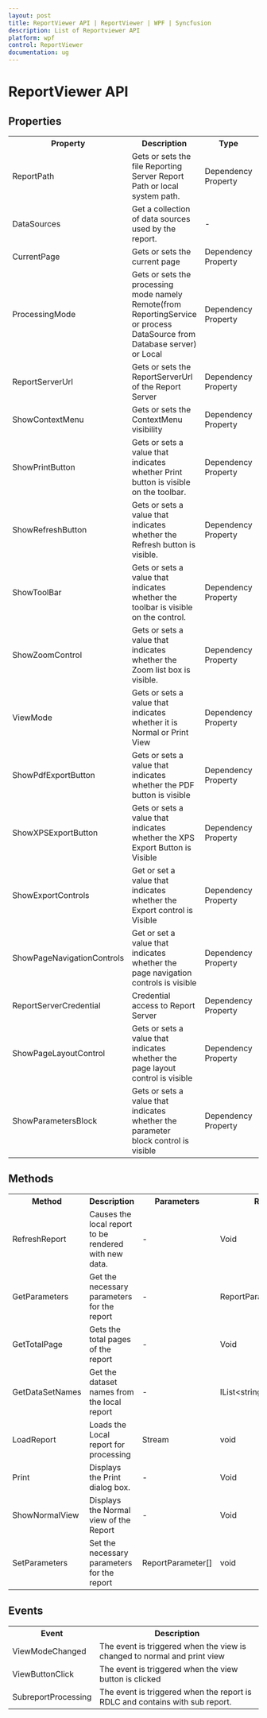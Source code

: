 ```yaml
---
layout: post
title: ReportViewer API | ReportViewer | WPF | Syncfusion
description: List of Reportviewer API
platform: wpf
control: ReportViewer
documentation: ug
---
```


# ReportViewer API

## Properties 

<table>
<tr>
<th>Property</th>
<th>Description</th>
<th>Type</th>
<th>Data Type</th>
</tr>
<tr>
<td>ReportPath</td>
<td>Gets or sets the file Reporting Server Report Path or local system path.</td>
<td>Dependency Property</td>
<td>string </td>
</tr>
<tr>
<td>DataSources</td>
<td>Get a collection of data sources used by the report.</td>
<td>-</td>
<td>ReportDataSourceCollection</td>
</tr>
<tr>
<td>CurrentPage</td>
<td>Gets or sets the current page</td>
<td>Dependency Property</td>
<td>Int</td>
</tr>
<tr>
<td>ProcessingMode</td>
<td>Gets or sets the processing mode namely Remote(from ReportingService or process DataSource from Database server) or Local</td>
<td>Dependency Property</td>
<td>Enum</td>
</tr>
<tr>
<td>ReportServerUrl</td>
<td>Gets or sets the ReportServerUrl of the Report Server</td>
<td>Dependency Property</td>
<td>String</td>
</tr>
<tr>
<td>ShowContextMenu</td>
<td>Gets or sets the ContextMenu visibility</td>
<td>Dependency Property</td>
<td>Boolean</td>
</tr>
<tr>
<td>ShowPrintButton</td>
<td>Gets or sets a value that indicates whether Print button is visible on the toolbar.</td>
<td>Dependency Property</td>
<td>Boolean</td>
</tr>
<tr>
<td>ShowRefreshButton</td>
<td>Gets or sets a value that indicates whether the Refresh button is visible.</td>
<td>Dependency Property</td>
<td>Boolean</td>
</tr>
<tr>
<td>ShowToolBar</td>
<td>Gets or sets a value that indicates whether the toolbar is visible on the control.</td>
<td>Dependency Property</td>
<td>Boolean</td>
</tr>
<tr>
<td>ShowZoomControl</td>
<td>Gets or sets a value that indicates whether the Zoom list box is visible.</td>
<td>Dependency Property</td>
<td>Boolean</td>
</tr>
<tr>
<td>ViewMode</td>
<td>Gets or sets a value that indicates whether it is Normal or Print View</td>
<td>Dependency Property</td>
<td>enum</td>
</tr>
<tr>
<td>ShowPdfExportButton</td>
<td>Gets or sets a value that indicates whether the PDF button is visible</td>
<td>Dependency Property</td>
<td>Boolean</td>
</tr>
<tr>
<td>ShowXPSExportButton</td>
<td>Gets or sets a value that indicates whether the XPS Export Button is Visible</td>
<td>Dependency Property</td>
<td>Boolean</td>
</tr>
<tr>
<td>ShowExportControls</td>
<td>Get or set a value that indicates whether the Export control is Visible</td>
<td>Dependency Property</td>
<td>Boolean</td>
</tr>
<tr>
<td>ShowPageNavigationControls</td>
<td>Get or set a value that indicates whether the page navigation controls is visible</td>
<td>Dependency Property</td>
<td>Boolean</td>
</tr>
<tr>
<td>ReportServerCredential</td>
<td>Credential access to Report Server</td>
<td>Dependency Property</td>
<td>ICredentials</td>
</tr>
<tr>
<td>ShowPageLayoutControl</td>
<td>Gets or sets a value that indicates whether the page layout control is visible</td>
<td>Dependency Property</td>
<td>Boolean</td>
</tr>
<tr>
<td>ShowParametersBlock</td>
<td>Gets or sets a value that indicates whether the parameter block control is visible</td>
<td>Dependency Property</td>
<td>Boolean</td>
</tr>
</table>

## Methods

<table>
<tr>
<th>Method</th>
<th>Description</th>
<th>Parameters</th>
<th>Return Type</th>
</tr>
<tr>
<td>RefreshReport</td>
<td>Causes the local report to be rendered with new data.</td>
<td>-</td>
<td>Void</td>
</tr>
<tr>
<td>GetParameters</td>
<td>Get the necessary parameters for the report</td>
<td>-</td>
<td>ReportParameterInfoCollection</td>
</tr>
<tr>
<td>GetTotalPage</td>
<td>Gets the total pages of the report</td>
<td>-</td>
<td>Void</td>
</tr>
<tr>
<td>GetDataSetNames</td>
<td>Get the dataset names from the local report</td>
<td>-</td>
<td>IList&lt;string&gt;</td>
</tr>
<tr>
<td>LoadReport</td>
<td>Loads the Local report for processing</td>
<td>Stream</td>
<td>void</td>
</tr>
<tr>
<td>Print</td>
<td>Displays the Print dialog box.</td>
<td>-</td>
<td>Void</td>
</tr>
<tr>
<td>ShowNormalView</td>
<td>Displays the Normal view of the Report</td>
<td>-</td>
<td>Void</td>
</tr>
<tr>
<td>SetParameters</td>
<td>Set the necessary parameters for the report</td>
<td>ReportParameter[]</td>
<td>void</td>
</tr>
</table>

## Events

<table>
<tr>
<th>Event</th>
<th>Description</th>
</tr>
<tr>
<td>ViewModeChanged</td>
<td>The event is triggered when the view is changed to normal and print view</td>
</tr>
<tr>
<td>ViewButtonClick</td>
<td>The event is triggered when the view button is clicked</td>
</tr>
<tr>
<td>SubreportProcessing</td>
<td>The event is triggered when the report is RDLC and contains with sub report.</td>
</tr>
</table>